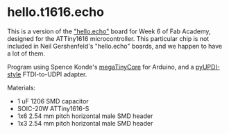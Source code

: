 # hello.t1616.echo
 
This is a version of the ["hello.echo"](http://academy.cba.mit.edu/classes/embedded_programming/index.html#echo) board for Week 6 of Fab Academy, designed for the ATTiny1616 microcontroller.  This particular chip is not included in Neil Gershenfeld's "hello.echo" boards, and we happen to have a lot of them.

Program using Spence Konde's [megaTinyCore](https://github.com/SpenceKonde/megaTinyCore) for Arduino, and a [pyUPDI-style](https://github.com/SpenceKonde/megaTinyCore/blob/master/MakeUPDIProgrammer.md) FTDI-to-UDPI adapter.

Materials:
* 1 uF 1206 SMD capacitor
* SOIC-20W ATTiny1616-S
* 1x6 2.54 mm pitch horizontal male SMD header
* 1x3 2.54 mm pitch horizontal male SMD header